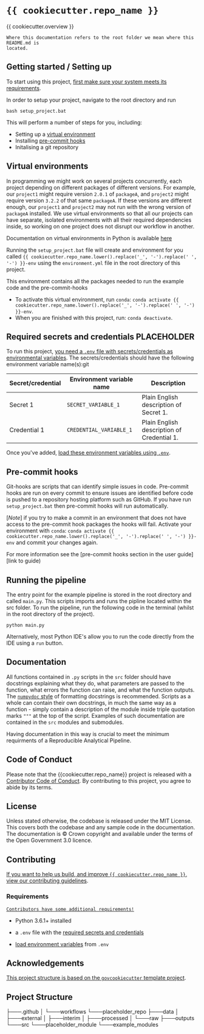 # `{{ cookiecutter.repo_name }}`

{{ cookiecutter.overview }}

```{warning}
Where this documentation refers to the root folder we mean where this README.md is
located.
```

## Getting started / Setting up 

To start using this project, [first make sure your system meets its
requirements](#requirements).

In order to setup your project, navigate to the root directory and run 

```shell
bash setup_project.bat
```
This will perform a number of steps for you, including:
* Setting up a [virtual environment](#virtual-environments)
* Installing [pre-commit hooks](#pre-commit-hooks)
* Initalising a git repository 

## Virtual environments

In programming we might work on several projects concurrently, each project depending on different packages of different versions. For example, our `project1` might require version `2.0.1` of `packageA`, and `project2` might require version `3.2.2` of that same `packageA`. If these versions are different enough, our `project1` and `project2` may not run with the wrong version of `packageA` installed. We use virtual environments so that all our projects can have separate, isolated environments with all their required dependencies inside, so working on one project does not disrupt our workflow in another.

Documentation on virtual environments in Python is available [here][python-venv-tutorial]

Running the `setup_project.bat` file will create and environment for you called `{{ cookiecutter.repo_name.lower().replace('_', '-').replace(' ', '-') }}-env` using the `environment.yml` file in the root directory of this project.

This environment contains all the packages needed to run the example code and the pre-commit-hooks

* To activate this virtual environment, run `conda`: `conda activate {{ cookiecutter.repo_name.lower().replace('_', '-').replace(' ', '-') }}-env`.
* When you are finished with this project, run: `conda deactivate`.

## Required secrets and credentials PLACEHOLDER

To run this project, [you need a `.env` file with secrets/credentials as
environmental variables](docs/user_guide/loading_environment_variables.md). The
secrets/credentials should have the following environment variable name(s):git

| Secret/credential | Environment variable name | Description                                |
|-------------------|---------------------------|--------------------------------------------|
| Secret 1          | `SECRET_VARIABLE_1`       | Plain English description of Secret 1.     |
| Credential 1      | `CREDENTIAL_VARIABLE_1`   | Plain English description of Credential 1. |

Once you've added, [load these environment variables using
`.env`][docs-loading-environment-variables].


## Pre-commit hooks

Git-hooks are scripts that can identify simple issues in code. Pre-commit hooks are run on every commit to ensure issues are identified before code is pushed to a repository hosting platform such as GitHub. If you have run `setup_project.bat` then pre-commit hooks will run automatically. 

[*Note*] if you try to make a commit in an environment that does not have access to the pre-commit hook packages the hooks will fail. Activate your environment with `conda`: `conda activate {{ cookiecutter.repo_name.lower().replace('_', '-').replace(' ', '-') }}-env` and commit your changes again. 

For more information see the [pre-commit hooks section in the user guide][link to guide)

## Running the pipeline 

The entry point for the example pipeline is stored in the root directory and called `main.py`. This scripts imports and runs the pipline located within the src folder. 
To run the pipeline, run the following code in the terminal (whilst in the root directory of the
project).

```shell
python main.py
```

Alternatively, most Python IDE's allow you to run the code directly from the IDE using a `run` button.


## Documentation

All functions contained in `.py` scripts in the `src` folder should have docstrings explaining what they do, what parameters are passed to the function, what errors the function can raise, and what the function outputs. The [`numpydoc` style](https://numpydoc.readthedocs.io/en/latest/example.html) of formatting docstrings is recommended. Scripts as a whole can contain their own docstrings, in much the same way as a function - simply contain a description of the module inside triple quotation marks `"""` at the top of the script. Examples of such documentation are contained in the `src` modules and submodules.

Having documentation in this way is crucial to meet the minimum requirments of a Reproducible Analytical Pipeline.


## Code of Conduct

Please note that the {{cookiecutter.repo_name}} project is released with a [Contributor Code of Conduct](https://contributor-covenant.org/version/2/1/CODE_OF_CONDUCT.html). By contributing to this project, you agree to abide by its terms.

## License

Unless stated otherwise, the codebase is released under the MIT License. This covers
both the codebase and any sample code in the documentation. The documentation is ©
Crown copyright and available under the terms of the Open Government 3.0 licence.

## Contributing

[If you want to help us build, and improve `{{ cookiecutter.repo_name }}`, view our
contributing guidelines][contributing].

### Requirements

[```Contributors have some additional requirements!```][contributing]

- Python 3.6.1+ installed

- a `.env` file with the [required secrets and
  credentials](#required-secrets-and-credentials)
- [load environment variables][docs-loading-environment-variables] from `.env`

## Acknowledgements

[This project structure is based on the `govcookiecutter` template
project][govcookiecutter].

[contributing]: https://github.com/best-practice-and-impact/govcookiecutter/blob/main/%7B%7B%20cookiecutter.repo_name%20%7D%7D/docs/contributor_guide/CONTRIBUTING.md
[govcookiecutter]: https://github.com/best-practice-and-impact/govcookiecutter
[docs-loading-environment-variables]: https://github.com/best-practice-and-impact/govcookiecutter/blob/main/%7B%7B%20cookiecutter.repo_name%20%7D%7D/docs/user_guide/loading_environment_variables.md
[docs-loading-environment-variables-secrets]: https://github.com/best-practice-and-impact/govcookiecutter/blob/main/%7B%7B%20cookiecutter.repo_name%20%7D%7D/docs/user_guide/loading_environment_variables.md#storing-secrets-and-credentials
[python-venv-tutorial]: https://docs.python.org/3/tutorial/venv.html

## Project Structure 


├───.github
│   └───workflows
└───placeholder_repo
    ├───data
    │   ├───external
    │   ├───interim
    │   ├───processed
    │   └───raw
    ├───outputs
    └───src
        └───placeholder_module
            └───example_modules